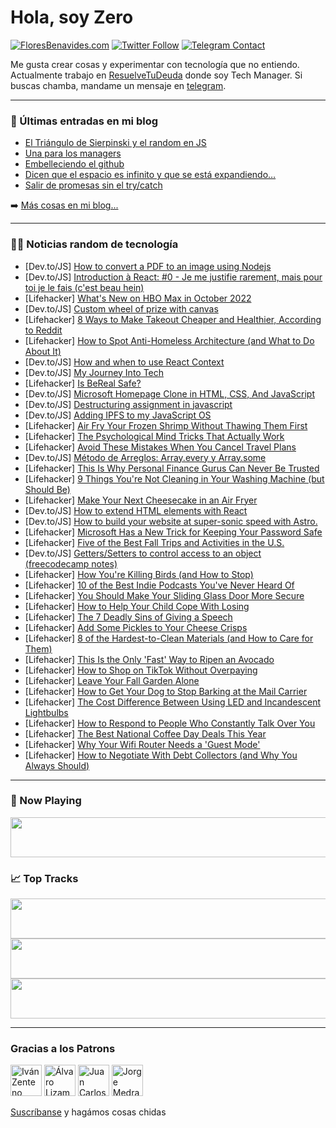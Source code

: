 # Hola, soy Zero

[![FloresBenavides.com](https://img.shields.io/website?down_message=oops&label=MiBlog&style=for-the-badge&up_message=online&url=https%3A%2F%2Ffloresbenavides.com)](https://floresbenavides.com) [![Twitter Follow](https://img.shields.io/twitter/follow/ZeroDragon?color=%231DA1F2&label=Follow&logo=twitter&logoColor=ffffff&style=for-the-badge)](https://twitter.com/zerodragon) [![Telegram Contact](https://img.shields.io/badge/escr%C3%ADbeme-ZeroDragon-%2326A5E4?style=for-the-badge&logo=telegram)](https://t.me/zerodragon)

Me gusta crear cosas y experimentar con tecnología que no entiendo.
Actualmente trabajo en [ResuelveTuDeuda](http://github.com/resuelve) donde soy Tech Manager.
Si buscas chamba, mandame un mensaje en [telegram](https://t.me/zerodragon).

---

### 📕 Últimas entradas en mi blog
<!-- BLOG-POST-LIST:START -->
- [El Triángulo de Sierpinski y el random en JS](https://floresbenavides.com/el-triangulo-de-sierpinski-y-el-random-en-js/)
- [Una para los managers](https://floresbenavides.com/una-para-los-managers/)
- [Embelleciendo el github](https://floresbenavides.com/embelleciendo-el-github/)
- [Dicen que el espacio es infinito y que se está expandiendo…](https://floresbenavides.com/dicen-que-el-espacio-es-infinito-y-que-se-esta-expandiendo/)
- [Salir de promesas sin el try/catch](https://floresbenavides.com/salir-de-promesas-sin-el-try-catch/)
<!-- BLOG-POST-LIST:END -->

➡️ [Más cosas en mi blog...](https://floresbenavides.com)

---

### 👨‍💻 Noticias random de tecnología
<!-- TECH-POSTS:START -->
- [Dev.to/JS] [How to convert a PDF to an image using Nodejs](https://dev.to/ilyeselmajouti/how-to-convert-a-pdf-to-an-image-using-nodejs-1953)
- [Dev.to/JS] [Introduction à React: #0 - Je me justifie rarement, mais pour toi je le fais &lpar;c&#39;est beau hein&rpar;](https://dev.to/sidali/introduction-a-react-0-je-me-justifie-rarement-mais-pour-toi-je-le-fais-cest-beau-hein-4dni)
- [Lifehacker] [What&#39;s New on HBO Max in October 2022](https://lifehacker.com/whats-new-on-hbo-max-in-october-2022-1849583375)
- [Dev.to/JS] [Custom wheel of prize with canvas](https://dev.to/sababg/custom-wheel-of-prize-with-canvas-589h)
- [Lifehacker] [8 Ways to Make Takeout Cheaper and Healthier, According to Reddit](https://lifehacker.com/8-ways-to-make-takeout-cheaper-and-healthier-according-1849583285)
- [Lifehacker] [How to Spot Anti-Homeless Architecture &lpar;and What to Do About It&rpar;](https://lifehacker.com/how-to-spot-anti-homeless-architecture-and-what-to-do-1849582437)
- [Dev.to/JS] [How and when to use React Context](https://dev.to/dayvster/how-and-when-to-use-react-context-19j0)
- [Dev.to/JS] [My Journey Into Tech](https://dev.to/isaacetor/my-journey-into-tech-4p1)
- [Lifehacker] [Is BeReal Safe?](https://lifehacker.com/is-bereal-safe-1849582284)
- [Dev.to/JS] [Microsoft Homepage Clone in HTML, CSS, And JavaScript](https://dev.to/zubairkhokhar/microsoft-homepage-clone-in-html-css-and-javascript-3gif)
- [Dev.to/JS] [Destructuring assignment in javascript](https://dev.to/kaziusan/destructuring-assignment-in-javascript-2a4h)
- [Dev.to/JS] [Adding IPFS to my JavaScript OS](https://dev.to/dustinbrett/adding-ipfs-to-my-javascript-os-14ag)
- [Lifehacker] [Air Fry Your Frozen Shrimp Without Thawing Them First](https://lifehacker.com/air-fry-your-frozen-shrimp-without-thawing-them-first-1849582470)
- [Lifehacker] [The Psychological Mind Tricks That Actually Work](https://lifehacker.com/the-psychological-mind-tricks-that-actually-work-1849581208)
- [Lifehacker] [Avoid These Mistakes When You Cancel Travel Plans](https://lifehacker.com/avoid-these-mistakes-when-you-cancel-travel-plans-1849581939)
- [Dev.to/JS] [Método de Arreglos: Array.every y Array.some](https://dev.to/matiasfha/metodo-de-arreglos-arrayevery-y-arraysome-35lb)
- [Lifehacker] [This Is Why Personal Finance Gurus Can Never Be Trusted](https://lifehacker.com/this-is-why-personal-finance-gurus-can-never-be-trusted-1849581492)
- [Lifehacker] [9 Things You&#39;re Not Cleaning in Your Washing Machine &lpar;but Should Be&rpar;](https://lifehacker.com/9-things-youre-not-cleaning-in-your-washing-machine-bu-1849581856)
- [Lifehacker] [Make Your Next Cheesecake in an Air Fryer](https://lifehacker.com/make-your-next-cheesecake-in-an-air-fryer-1849581857)
- [Dev.to/JS] [How to extend HTML elements with React](https://dev.to/douglasdemoura/how-to-extend-html-elements-with-react-4peb)
- [Dev.to/JS] [How to build your website at super-sonic speed with Astro.](https://dev.to/replayable/getting-started-with-astro-on-windows-4h04)
- [Lifehacker] [Microsoft Has a New Trick for Keeping Your Password Safe](https://lifehacker.com/microsoft-has-a-new-trick-for-keeping-your-password-saf-1849580498)
- [Lifehacker] [Five of the Best Fall Trips and Activities in the U.S.](https://lifehacker.com/five-of-the-best-fall-trips-and-activities-in-the-u-s-1849581341)
- [Dev.to/JS] [Getters/Setters to control access to an object &lpar;freecodecamp notes&rpar;](https://dev.to/naveenkolambage/getterssetters-to-control-access-to-an-object-freecodecamp-notes-1g6p)
- [Lifehacker] [How You&#39;re Killing Birds &lpar;and How to Stop&rpar;](https://lifehacker.com/how-youre-killing-birds-and-how-to-stop-1849581264)
- [Lifehacker] [10 of the Best Indie Podcasts You&#39;ve Never Heard Of](https://lifehacker.com/10-of-the-best-indie-podcasts-youve-never-heard-of-1849573520)
- [Lifehacker] [You Should Make Your Sliding Glass Door More Secure](https://lifehacker.com/you-should-make-your-sliding-glass-door-more-secure-1849579650)
- [Lifehacker] [How to Help Your Child Cope With Losing](https://lifehacker.com/how-to-help-your-child-cope-with-losing-1849579155)
- [Lifehacker] [The 7 Deadly Sins of Giving a Speech](https://lifehacker.com/the-7-deadly-sins-of-giving-a-speech-1849576442)
- [Lifehacker] [Add Some Pickles to Your Cheese Crisps](https://lifehacker.com/add-some-pickles-to-your-cheese-crisps-1849575176)
- [Lifehacker] [8 of the Hardest-to-Clean Materials &lpar;and How to Care for Them&rpar;](https://lifehacker.com/8-of-the-hardest-to-clean-materials-and-how-to-care-fo-1849574636)
- [Lifehacker] [This Is the Only &#39;Fast&#39; Way to Ripen an Avocado](https://lifehacker.com/this-is-the-only-fast-way-to-ripen-an-avocado-1849574036)
- [Lifehacker] [How to Shop on TikTok Without Overpaying](https://lifehacker.com/how-to-shop-on-tiktok-without-overpaying-1849575840)
- [Lifehacker] [Leave Your Fall Garden Alone](https://lifehacker.com/leave-your-fall-garden-alone-1849575842)
- [Lifehacker] [How to Get Your Dog to Stop Barking at the Mail Carrier](https://lifehacker.com/how-to-get-your-dog-to-stop-barking-at-the-mail-carrier-1849576069)
- [Lifehacker] [The Cost Difference Between Using LED and Incandescent Lightbulbs](https://lifehacker.com/the-cost-difference-between-using-led-and-incandescent-1849576073)
- [Lifehacker] [How to Respond to People Who Constantly Talk Over You](https://lifehacker.com/how-to-respond-to-people-who-constantly-talk-over-you-1849575904)
- [Lifehacker] [The Best National Coffee Day Deals This Year](https://lifehacker.com/the-best-national-coffee-day-deals-this-year-1849576080)
- [Lifehacker] [Why Your Wifi Router Needs a &#39;Guest Mode&#39;](https://lifehacker.com/why-your-wifi-router-needs-a-guest-mode-1849573880)
- [Lifehacker] [How to Negotiate With Debt Collectors &lpar;and Why You Always Should&rpar;](https://lifehacker.com/how-to-negotiate-with-debt-collectors-and-why-you-alwa-1849574201)<!-- TECH-POSTS:END -->

---

### 🎵 Now Playing
<a href="https://spotify-now-playing-dun.vercel.app/now-playing?open"><img src="https://spotify-now-playing-dun.vercel.app/now-playing" width="540" height="64"></a>

### 📈 Top Tracks
<a href="https://spotify-now-playing-dun.vercel.app/top-tracks?i=1&open"><img src="https://spotify-now-playing-dun.vercel.app/top-tracks?i=1" width="540" height="64"></a>
<a href="https://spotify-now-playing-dun.vercel.app/top-tracks?i=2&open"><img src="https://spotify-now-playing-dun.vercel.app/top-tracks?i=2" width="540" height="64"></a>
<a href="https://spotify-now-playing-dun.vercel.app/top-tracks?i=3&open"><img src="https://spotify-now-playing-dun.vercel.app/top-tracks?i=3" width="540" height="64"></a>

---

### Gracias a los Patrons
[<img src="https://avatars.githubusercontent.com/u/243380?v=4" alt="Iván Zenteno" width="50px">](https://github.com/k001) [<img src="https://avatars.githubusercontent.com/u/19955639?v=4" alt="Álvaro Lizama" width="50px">](https://github.com/alvarolizama) [<img src="https://avatars.githubusercontent.com/u/2718753?v=4" alt="Juan Carlos Ruiz" width="50px">](https://github.com/JuanCrg90) [<img src="https://avatars.githubusercontent.com/u/37025?v=4" alt="Jorge Medrano" width="50px">](https://github.com/h1pp1e) 

[Suscríbanse](https://www.patreon.com/zerodragon) y hagámos cosas chidas

